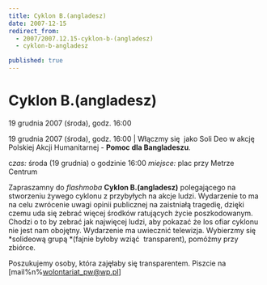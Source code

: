 ```yaml
---
title: Cyklon B.(angladesz)
date: 2007-12-15
redirect_from: 
  - 2007/2007.12.15-cyklon-b-(angladesz)
  - cyklon-b-angladesz

published: true
---
```




# Cyklon B.(angladesz)

<time>19 grudnia 2007 (środa), godz. 16:00</time>

19 grudnia 2007 (środa), godz. 16:00 | 
Włączmy się &nbsp;jako Soli Deo w akcję Polskiej Akcji Humanitarnej - **Pomoc
dla Bangladeszu**. 

c*zas:*&nbsp;środa (19 grudnia) o godzinie 16:00 
*miejsce:* plac przy Metrze Centrum

Zapraszamny&nbsp;do&nbsp;*flashmoba* **Cyklon B.(angladesz)** polegającego na stworzeniu żywego cyklonu z przybyłych na akcje ludzi. Wydarzenie to ma na celu zwrócenie uwagi
opinii publicznej na zaistniałą tragedię, dzięki czemu uda się zebrać więcej środków ratujących życie poszkodowanym. Chodzi o to by zebrać jak najwięcej ludzi, aby pokazać że los ofiar cyklonu nie jest nam obojętny. Wydarzenie ma uwiecznić telewizja. Wybierzmy się *solideową grupą *(fajnie byłoby wziąć&nbsp; transparent), pomóżmy przy
zbiórce.

Poszukujemy osoby, która zajęłaby się transparentem. Piszcie na [mail%n%wolontariat_pw@wp.pl]


<!--CONTENT FROM OLD SERVER (jos before 2013): 19 grudnia 2007 (środa), godz. 16:00 | 
Włączmy się &nbsp;jako Soli Deo w akcję Polskiej Akcji Humanitarnej - **Pomoc
dla Bangladeszu**. 



c*zas:*&nbsp;środa (19 grudnia) o godzinie 16:00 
*miejsce:* plac przy Metrze Centrum



Zapraszamny&nbsp;do&nbsp;*flashmoba* **Cyklon B.(angladesz)** polegającego na stworzeniu żywego cyklonu z przybyłych na akcje ludzi. Wydarzenie to ma na celu zwrócenie uwagi
opinii publicznej na zaistniałą tragedię, dzięki czemu uda się zebrać więcej środków ratujących życie poszkodowanym. Chodzi o to by zebrać jak najwięcej ludzi, aby pokazać że los ofiar cyklonu nie jest nam obojętny. Wydarzenie ma uwiecznić telewizja. Wybierzmy się *solideową grupą *(fajnie byłoby wziąć&nbsp; transparent), pomóżmy przy
zbiórce.

Poszukujemy osoby, która zajęłaby się transparentem. Piszcie na [mail%n%wolontariat_pw@wp.pl]

-->

<!--{{json:{"created_date":"2007-12-15 21:23:08","publish_down":"0000-00-00 00:00:00","id":"559"}}}-->